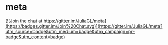 # meta 

[![Join the chat at https://gitter.im/JuliaGL/meta](https://badges.gitter.im/Join%20Chat.svg)](https://gitter.im/JuliaGL/meta?utm_source=badge&utm_medium=badge&utm_campaign=pr-badge&utm_content=badge)
